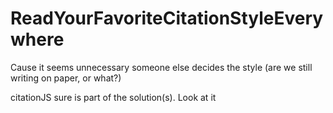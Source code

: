 # ReadYourFavoriteCitationStyleEverywhere
Cause it seems unnecessary someone else decides the style (are we still writing on paper, or what?)

citationJS sure is part of the solution(s). Look at it
